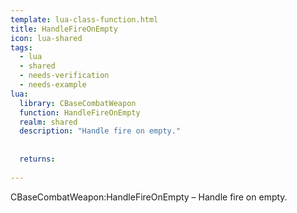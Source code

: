 ```yaml
---
template: lua-class-function.html
title: HandleFireOnEmpty
icon: lua-shared
tags:
  - lua
  - shared
  - needs-verification
  - needs-example
lua:
  library: CBaseCombatWeapon
  function: HandleFireOnEmpty
  realm: shared
  description: "Handle fire on empty."
  
  
  returns:
    
---
```


<div class="lua__search__keywords">
CBaseCombatWeapon:HandleFireOnEmpty &#x2013; Handle fire on empty.
</div>
